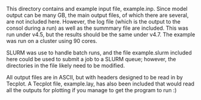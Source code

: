 This directory contains and example input file, example.inp.  Since model output can be many GB, the main output files, of which there are several, are not included here. However, the log file (which is the output to the consol during a run) as well as the summmary file are included.  This was run under v4.5, but the results should be the same under v4.7. The example was run on a cluster using 90 cores.

SLURM was use to handle batch runs, and the file example.slurm included here could be used to submit a job to a SLURM queue; however, the directories in the file likely need to be modified.

All output files are in ASCII, but with headers designed to be read in by Tecplot. A Tecplot file, example.lay, has also been included that would read all the outputs for plotting if you manage to get the program to run :)
